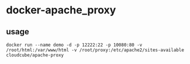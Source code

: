 # docker-apache_proxy

## usage  

 `docker run --name demo -d -p 12222:22 -p 10080:80 -v /root/html:/var/www/html -v /root/proxy:/etc/apache2/sites-available cloudcube/apache-proxy`

  


